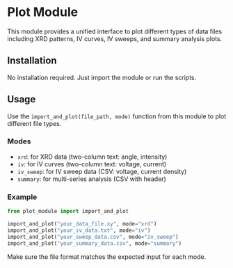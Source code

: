 
# Plot Module

This module provides a unified interface to plot different types of data files including XRD patterns, IV curves, IV sweeps, and summary analysis plots.

## Installation

No installation required. Just import the module or run the scripts.

## Usage

Use the `import_and_plot(file_path, mode)` function from this module to plot different file types.

### Modes
- `xrd`: for XRD data (two-column text: angle, intensity)
- `iv`: for IV curves (two-column text: voltage, current)
- `iv_sweep`: for IV sweep data (CSV: voltage, current density)
- `summary`: for multi-series analysis (CSV with header)

### Example

```python
from plot_module import import_and_plot

import_and_plot("your_data_file.xy", mode="xrd")
import_and_plot("your_iv_data.txt", mode="iv")
import_and_plot("your_sweep_data.csv", mode="iv_sweep")
import_and_plot("your_summary_data.csv", mode="summary")
```

Make sure the file format matches the expected input for each mode.
